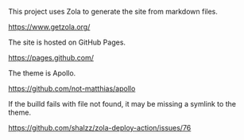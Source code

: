 This project uses Zola to generate the site from markdown files.

https://www.getzola.org/

The site is hosted on GitHub Pages.

https://pages.github.com/

The theme is Apollo.

https://github.com/not-matthias/apollo

If the builld fails with file not found, it may be missing a symlink to the theme.

https://github.com/shalzz/zola-deploy-action/issues/76
